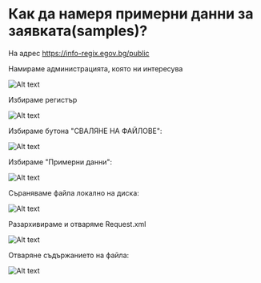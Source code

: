 # Как да намеря примерни данни за заявката(samples)?
На адрес https://info-regix.egov.bg/public

Намираме администрацията, която ни интересува

![Alt text](api/marked/screenshots/image03_1.png)

Избираме регистър

![Alt text](api/marked/screenshots/image03_2.png)

Избираме бутона "СВАЛЯНЕ НА ФАЙЛОВЕ":

![Alt text](api/marked/screenshots/image03_3.png)

Избираме  "Примерни данни":

![Alt text](api/marked/screenshots/image03_4.png)

Съраняваме файла локално на диска:

![Alt text](api/marked/screenshots/image03_5.png)

Разархивираме и отваряме Request.xml

![Alt text](api/marked/screenshots/image03_6.png)

Отваряне съдържанието на файла:

![Alt text](api/marked/screenshots/image03_7.png)